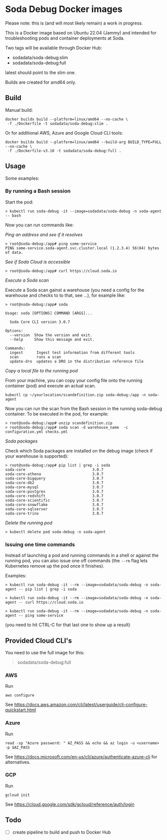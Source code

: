 # Soda Debug Docker images

Please note: this is (and will most likely remain) a work in progress.

This is a Docker image based on Ubuntu 22.04 (Jammy) and intended for troubleshooting pods and container deployments at Soda.

Two tags will be available through Docker Hub:

- sodadata/soda-debug:slim
- sodadata/soda-debug:full

latest should point to the slim one.

Builds are created for amd64 only.

## Build

Manual build:

```
docker buildx build --platform=linux/amd64 --no-cache \
 -f ./Dockerfile -t sodadata/soda-debug:slim .
```

Or for additional AWS, Azure and Google Cloud CLI tools: 

```
docker buildx build --platform=linux/amd64 --build-arg BUILD_TYPE=FULL --no-cache \
 -f ./Dockerfile-v3.10 -t sodadata/soda-debug:full .
```

## Usage

Some examples:

### By running a Bash session

Start the pod:

```
> kubectl run soda-debug -it --image=sodadata/soda-debug -n soda-agent -- bash
```

Now you can run commands like:

*Ping an address and see if it resolves*

```
> root@soda-debug:/app# ping some-service
PING some-service.soda-agent.svc.cluster.local (1.2.3.4) 56(84) bytes of data.
```

*See if Soda Cloud is accessible*

```
> root@soda-debug:/app# curl https://cloud.soda.io
````

*Execute a Soda scan*

Execute a Soda scan gainst a warehouse (you need a config for the warehouse and checks to to that, see ...), for example like: 

```
> root@soda-debug:/app# soda

Usage: soda [OPTIONS] COMMAND [ARGS]...

  Soda Core CLI version 3.0.7

Options:
  --version  Show the version and exit.
  --help     Show this message and exit.

Commands:
  ingest      Ingest test information from different tools
  scan        runs a scan
  update-dro  updates a DRO in the distribution reference file
```



*Copy a local file to the running pod*

From your machine, you can copy your config file onto the running container (pod) and execute an actual scan.

```
kubectl cp ~/yourlocation/scandefinition.zip soda-debug:/app -n soda-agent
```

Now you can run the scan from the Bash session in the running soda-debug container. To be executed in the pod, for example:

```
> root@soda-debug:/app# unzip scandefinition.zip
> root@soda-debug:/app# soda scan -d warehouse_name  -c configuration.yml checks.yml
```

*Soda packages*

Check which Soda packages are installed on the debug image (check if your warehouse is supported): 

```
> root@soda-debug:/app# pip list | grep -i soda
soda-core                              3.0.7
soda-core-athena                       3.0.7
soda-core-bigquery                     3.0.7
soda-core-db2                          3.0.7
soda-core-mysql                        3.0.7
soda-core-postgres                     3.0.7
soda-core-redshift                     3.0.7
soda-core-scientific                   3.0.7
soda-core-snowflake                    3.0.7
soda-core-sqlserver                    3.0.7
soda-core-trino                        3.0.7
```

*Delete the running pod*

```
> kubectl delete pod soda-debug -n soda-agent
```

### Issuing one time commands

Instead of launching a pod and running commands in a shell or against the running pod, you can also issue one off commands (the `--rm` flag lets Kubernetes remove up the pod once it finishes).


Examples:

```
> kubectl run soda-debug -it --rm --image=sodadata/soda-debug -n soda-agent -- pip list | grep -i soda
```

```
> kubectl run soda-debug -it --rm --image=sodadata/soda-debug -n soda-agent -- curl https://cloud.soda.io
```

```
> kubectl run soda-debug -it --rm --image=sodadata/soda-debug -n soda-agent -- ping some-service
```
(you need to hit CTRL-C for that last one to show up a result)


## Provided Cloud CLI's

You need to use the full image for this:

> sodadata/soda-debug:full


### AWS 

Run

```
aws configure
```

See https://docs.aws.amazon.com/cli/latest/userguide/cli-configure-quickstart.html



### Azure

Run

```
read -sp "Azure password: " AZ_PASS && echo && az login -u <username> -p $AZ_PASS
```

See https://docs.microsoft.com/en-us/cli/azure/authenticate-azure-cli for alternatives.

### GCP

Run

```
gcloud init
```

See https://cloud.google.com/sdk/gcloud/reference/auth/login



## Todo

- [ ] create pipeline to build and push to Docker Hub